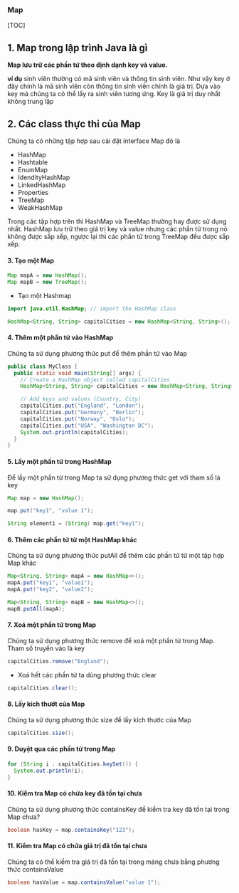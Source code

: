 ### **Map**

[TOC]

## 1. Map trong lập trình Java là gì 

**Map lưu trữ các phần tử theo định dạnh key và value.**

**ví dụ** sinh viên thường có mã sinh viên và thông tin sinh viên. Như vậy key ở đây chính là mã sinh viên còn thông tin sinh viên chính là giá trị. Dựa vào key mà chúng ta có thể lấy ra sinh viên tương ứng. Key là giá trị duy nhất không trung lặp

## 2. Các class thực thi của Map 

Chúng ta có những tập hợp sau cài đặt interface Map đó là

- HashMap
- Hashtable
- EnumMap
- IdendityHashMap
- LinkedHashMap
- Properties
- TreeMap
- WeakHashMap

Trong các tập hợp trên thì HashMap và TreeMap thường hay được sử dụng nhất. HashMap lưu trữ theo giá trị key và value nhưng các phần tử trong nó không được sắp xếp, ngược lại thì các phần tử trong TreeMap đều được sắp xếp.

#### 3. Tạo một Map 

```java
Map mapA = new HashMap();
Map mapB = new TreeMap();
```

- Tạo một Hashmap

```java
import java.util.HashMap; // import the HashMap class

HashMap<String, String> capitalCities = new HashMap<String, String>();
```

#### 4. Thêm một phần tử vào HashMap 

Chúng ta sử dụng phương thức put để thêm phần tử vào Map

```java
public class MyClass {
  public static void main(String[] args) {
    // Create a HashMap object called capitalCities
    HashMap<String, String> capitalCities = new HashMap<String, String>();

    // Add keys and values (Country, City)
    capitalCities.put("England", "London");
    capitalCities.put("Germany", "Berlin");
    capitalCities.put("Norway", "Oslo");
    capitalCities.put("USA", "Washington DC");
    System.out.println(capitalCities);
  }
}
```

#### 5. Lấy một phần tử trong HashMap 

Để lấy một phần tử trong Map ta sử dụng phương thức get với tham số là key

```java
Map map = new HashMap();

map.put("key1", "value 1");

String element1 = (String) map.get("key1");
```

#### 6. Thêm các phần tử từ một HashMap khác 

Chúng ta sử dụng phương thức putAll để thêm các phần tử từ một tập hợp Map khác

```java
Map<String, String> mapA = new HashMap<>();
mapA.put("key1", "value1");
mapA.put("key2", "value2");

Map<String, String> mapB = new HashMap<>();
mapB.putAll(mapA);
```

#### 7. Xoá một phần tử trong Map 

Chúng ta sử dụng phương thức remove để xoá một phần tử trong Map. Tham số truyền vào là key

```java
capitalCities.remove("England");
```

- Xoá hết các phần tử ta dùng phương thức clear

```java
capitalCities.clear();
```

#### 8. Lấy kích thướt của Map 

Chúng ta sử dụng phương thức size để lấy kích thước của Map

```java
capitalCities.size();
```

#### 9. Duyệt qua các phần tử trong Map 

```java
for (String i : capitalCities.keySet()) {
  System.out.println(i);
}
```

#### 10. Kiểm tra Map có chứa key đã tồn tại chưa 

Chúng ta sử dụng phương thức containsKey để kiểm tra key đã tồn tại trong Map chưa?

```java
boolean hasKey = map.containsKey("123");
```

#### 11. Kiểm tra Map có chứa giá trị đã tồn tại chưa

Chúng ta có thể kiểm tra giá trị đã tồn tại trong mảng chưa bằng phương thức containsValue

```java
boolean hasValue = map.containsValue("value 1");
```
